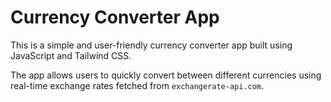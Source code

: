 # Currency Converter App

This is a simple and user-friendly currency converter app built using JavaScript and Tailwind CSS.

The app allows users to quickly convert between different currencies using real-time exchange rates fetched from `exchangerate-api.com`.
